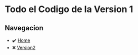 # Todo el Codigo de la Version 1

## Navegacion

- ✔️ [Home](README.md)
- ❌ [Version2](archivo/version2)
